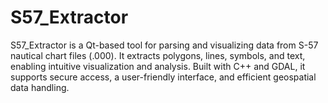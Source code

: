 # S57_Extractor
S57_Extractor is a Qt-based tool for parsing and visualizing data from S-57 nautical chart files (.000). It extracts polygons, lines, symbols, and text, enabling intuitive visualization and analysis. Built with C++ and GDAL, it supports secure access, a user-friendly interface, and efficient geospatial data handling.
